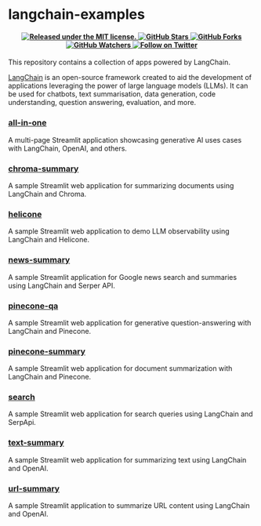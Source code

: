 # langchain-examples
<h4 align="center">
  <a href="https://github.com/alphasecio/langchain-examples/blob/main/LICENSE">
    <img src="https://img.shields.io/badge/license-MIT-blue.svg" alt="Released under the MIT license." />
  </a>
  <a href="https://github.com/alphasecio/langchain-examples">
    <img src="https://img.shields.io/github/stars/alphasecio/langchain-examples" alt="GitHub Stars" />
  </a>
  <a href="https://github.com/alphasecio/langchain-examples">
    <img src="https://img.shields.io/github/forks/alphasecio/langchain-examples" alt="GitHub Forks" />
  </a>
  <a href="https://github.com/alphasecio/langchain-examples">
    <img src="https://img.shields.io/github/watchers/alphasecio/langchain-examples" alt="GitHub Watchers" />
  </a>
  <a href="https://twitter.com/alphasecio">
    <img src="https://img.shields.io/twitter/follow/alphasecio?label=Follow" alt="Follow on Twitter" />
  </a>
</h4>

This repository contains a collection of apps powered by LangChain. 

[LangChain](https://langchain.readthedocs.io/en/latest) is an open-source framework created to aid the development of applications leveraging the power of large language models (LLMs). It can be used for chatbots, text summarisation, data generation, code understanding, question answering, evaluation, and more.

### [all-in-one](https://github.com/alphasecio/langchain-examples/blob/main/all-in-one)
A multi-page Streamlit application showcasing generative AI uses cases with LangChain, OpenAI, and others.

### [chroma-summary](https://github.com/alphasecio/langchain-examples/blob/main/chroma-summary)
A sample Streamlit web application for summarizing documents using LangChain and Chroma.

### [helicone](https://github.com/alphasecio/langchain-examples/blob/main/helicone)
A sample Streamlit web application to demo LLM observability using LangChain and Helicone.

### [news-summary](https://github.com/alphasecio/langchain-examples/blob/main/news-summary)
A sample Streamlit application for Google news search and summaries using LangChain and Serper API.

### [pinecone-qa](https://github.com/alphasecio/langchain-examples/blob/main/pinecone-qa)
A sample Streamlit web application for generative question-answering with LangChain and Pinecone.

### [pinecone-summary](https://github.com/alphasecio/langchain-examples/blob/main/pinecone-summary)
A sample Streamlit web application for document summarization with LangChain and Pinecone.

### [search](https://github.com/alphasecio/langchain-examples/blob/main/search)
A sample Streamlit web application for search queries using LangChain and SerpApi.

### [text-summary](https://github.com/alphasecio/langchain-examples/blob/main/text-summary)
A sample Streamlit web application for summarizing text using LangChain and OpenAI.

### [url-summary](https://github.com/alphasecio/langchain-examples/blob/main/url-summary)
A sample Streamlit application to summarize URL content using LangChain and OpenAI.
